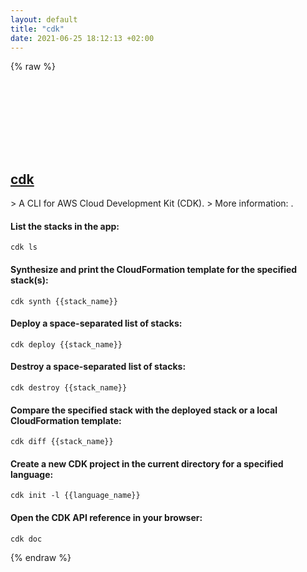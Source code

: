 ```yaml
---
layout: default
title: "cdk"
date: 2021-06-25 18:12:13 +02:00
---
```

{% raw %}
<h2 id="cdk">
  <a href="/en/common/cdk.html">cdk</a> <a href="#cdk"><svg class="icon">
    <use href="/assets/images/unicode_sprite.svg#link" />
  </svg></a>
</h2>
> A CLI for AWS Cloud Development Kit (CDK).
> More information: <https://docs.aws.amazon.com/cdk/latest/guide/cli.html>.

#### List the stacks in the app:
```shell
cdk ls
```
#### Synthesize and print the CloudFormation template for the specified stack(s):
```shell
cdk synth {{stack_name}}
```
#### Deploy a space-separated list of stacks:
```shell
cdk deploy {{stack_name}}
```
#### Destroy a space-separated list of stacks:
```shell
cdk destroy {{stack_name}}
```
#### Compare the specified stack with the deployed stack or a local CloudFormation template:
```shell
cdk diff {{stack_name}}
```
#### Create a new CDK project in the current directory for a specified language:
```shell
cdk init -l {{language_name}}
```
#### Open the CDK API reference in your browser:
```shell
cdk doc
```
{% endraw %}